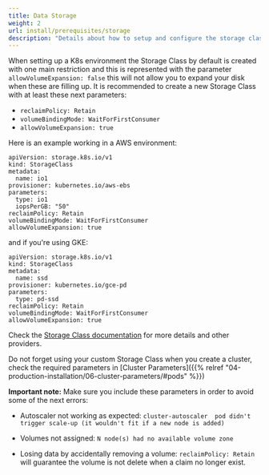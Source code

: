 ```yaml
---
title: Data Storage
weight: 2
url: install/prerequisites/storage
description: "Details about how to setup and configure the storage classes. Storage classes are used by the database clusters and will impact performance and availability of the cluster."
---
```


When setting up a K8s environment the Storage Class by default is created with one main restriction and this is represented with the parameter `allowVolumeExpansion: false` this will not allow you to expand your disk when these are filling up. It is recommended to create a new Storage Class with at least these next parameters:

- `reclaimPolicy: Retain`
- `volumeBindingMode: WaitForFirstConsumer`
- `allowVolumeExpansion: true`

Here is an example working in a AWS environment:

```
apiVersion: storage.k8s.io/v1
kind: StorageClass
metadata:
  name: io1
provisioner: kubernetes.io/aws-ebs
parameters:
  type: io1
  iopsPerGB: "50"
reclaimPolicy: Retain
volumeBindingMode: WaitForFirstConsumer
allowVolumeExpansion: true
```

and if you're using GKE:

```
apiVersion: storage.k8s.io/v1
kind: StorageClass
metadata:
  name: ssd
provisioner: kubernetes.io/gce-pd
parameters:
  type: pd-ssd
reclaimPolicy: Retain
volumeBindingMode: WaitForFirstConsumer
allowVolumeExpansion: true
```

Check the [Storage Class documentation](https://kubernetes.io/docs/concepts/storage/storage-classes/) for more details and other providers.

Do not forget using your custom Storage Class when you create a cluster, check the required parameters in [Cluster Parameters]({{% relref "04-production-installation/06-cluster-parameters/#pods" %}})

**Important note:**
Make sure you include these parameters in order to avoid some of the next errors:

- Autoscaler not working as expected:
`cluster-autoscaler  pod didn't trigger scale-up (it wouldn't fit if a new node is added)`

- Volumes not assigned:
`N node(s) had no available volume zone`

- Losing data by accidentally removing a volume:
`reclaimPolicy: Retain` will guarantee the volume is not delete when a claim no longer exist.

